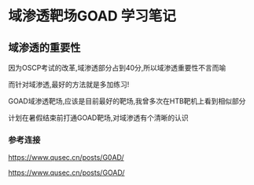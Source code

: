 # 域渗透靶场GOAD 学习笔记

## 域渗透的重要性

因为OSCP考试的改革,域渗透部分占到40分,所以域渗透重要性不言而喻

而针对域渗透,最好的方法就是多加练习!

GOAD域渗透靶场,应该是目前最好的靶场,我曾多次在HTB靶机上看到相似部分

计划在暑假结束前打通GOAD靶场,对域渗透有个清晰的认识

### 参考连接

<https://www.qusec.cn/posts/G0AD/>

<https://www.qusec.cn/posts/GOAD/>
